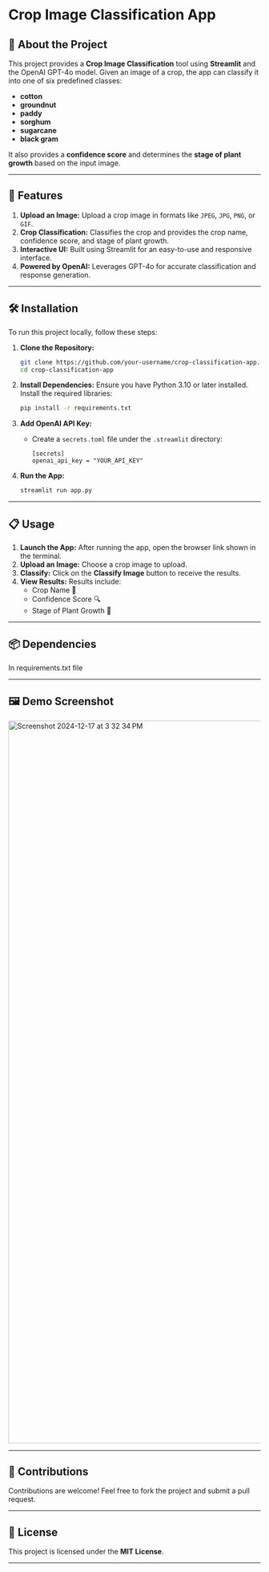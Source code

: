 # Crop Image Classification App

## 🌾 About the Project
This project provides a **Crop Image Classification** tool using **Streamlit** and the OpenAI GPT-4o model. Given an image of a crop, the app can classify it into one of six predefined classes:
- **cotton**
- **groundnut**
- **paddy**
- **sorghum**
- **sugarcane**
- **black gram**

It also provides a **confidence score** and determines the **stage of plant growth** based on the input image.

---

## 🚀 Features
1. **Upload an Image:** Upload a crop image in formats like `JPEG`, `JPG`, `PNG`, or `GIF`.
2. **Crop Classification:** Classifies the crop and provides the crop name, confidence score, and stage of plant growth.
3. **Interactive UI:** Built using Streamlit for an easy-to-use and responsive interface.
4. **Powered by OpenAI:** Leverages GPT-4o for accurate classification and response generation.

---

## 🛠️ Installation

To run this project locally, follow these steps:

1. **Clone the Repository:**
   ```bash
   git clone https://github.com/your-username/crop-classification-app.git
   cd crop-classification-app
   ```

2. **Install Dependencies:**
   Ensure you have Python 3.10 or later installed. Install the required libraries:
   ```bash
   pip install -r requirements.txt
   ```

3. **Add OpenAI API Key:**
   - Create a `secrets.toml` file under the `.streamlit` directory:
     ```
     [secrets]
     openai_api_key = "YOUR_API_KEY"
     ```

4. **Run the App:**
   ```bash
   streamlit run app.py
   ```

---

## 📋 Usage
1. **Launch the App:** After running the app, open the browser link shown in the terminal.
2. **Upload an Image:** Choose a crop image to upload.
3. **Classify:** Click on the **Classify Image** button to receive the results.
4. **View Results:** Results include:
   - Crop Name 🌱
   - Confidence Score 🔍
   - Stage of Plant Growth 🌿

---

## 📦 Dependencies
In requirements.txt file

---

## 🖼️ Demo Screenshot
<img width="1440" alt="Screenshot 2024-12-17 at 3 32 34 PM" src="https://github.com/user-attachments/assets/c9ec964e-2e50-489e-b8df-4664e44ff53a" />


---

## 🤝 Contributions
Contributions are welcome! Feel free to fork the project and submit a pull request.

---

## 🧾 License
This project is licensed under the **MIT License**.

---
